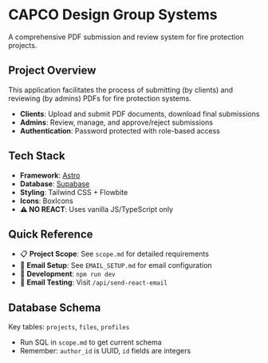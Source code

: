 # CAPCO Design Group Systems

A comprehensive PDF submission and review system for fire protection projects.

## Project Overview

This application facilitates the process of submitting (by clients) and reviewing (by admins) PDFs for fire protection systems.

- **Clients**: Upload and submit PDF documents, download final submissions
- **Admins**: Review, manage, and approve/reject submissions
- **Authentication**: Password protected with role-based access

## Tech Stack

- **Framework**: [Astro](https://astro.build)
- **Database**: [Supabase](https://supabase.com)
- **Styling**: Tailwind CSS + Flowbite
- **Icons**: BoxIcons
- **⚠️ NO REACT**: Uses vanilla JS/TypeScript only

## Quick Reference

- 📋 **Project Scope**: See `scope.md` for detailed requirements
- 🔧 **Email Setup**: See `EMAIL_SETUP.md` for email configuration
- 🚀 **Development**: `npm run dev`
- 🎨 **Email Testing**: Visit `/api/send-react-email`

## Database Schema

Key tables: `projects`, `files`, `profiles`

- Run SQL in `scope.md` to get current schema
- Remember: `author_id` is UUID, `id` fields are integers

